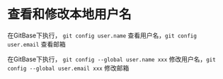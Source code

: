 # 查看和修改本地用户名

在GitBase下执行， `git config user.name` 查看用户名，`git config user.email` 查看邮箱

在GitBase下执行， `git config --global user.name xxx` 修改用户名，`git config --global user.email xxx` 修改邮箱
